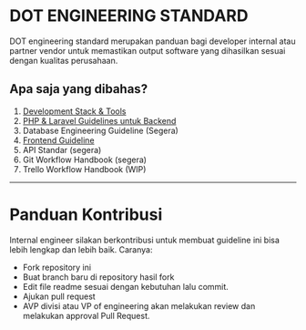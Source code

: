 # DOT ENGINEERING STANDARD

DOT engineering standard merupakan panduan bagi developer internal atau partner vendor untuk memastikan output software yang dihasilkan sesuai dengan kualitas perusahaan.

## Apa saja yang dibahas?

1. [Development Stack & Tools](https://github.com/pt-dot/development-stack-tools)
2. [PHP & Laravel Guidelines untuk Backend](https://github.com/pt-dot/php-guidelines)
3. Database Engineering Guideline (Segera)
4. [Frontend Guideline ](https://github.com/pt-dot/frontend-guideline)
5. API Standar (segera)
6. Git Workflow Handbook (segera)
7. Trello Workflow Handbook (WIP)

---
# Panduan Kontribusi

Internal engineer silakan berkontribusi untuk membuat guideline ini bisa lebih lengkap dan lebih baik. Caranya:

+ Fork repository ini
+ Buat branch baru di repository hasil fork
+ Edit file readme sesuai dengan kebutuhan lalu commit.
+ Ajukan pull request
+ AVP divisi atau VP of engineering akan melakukan review dan melakukan approval Pull Request.
